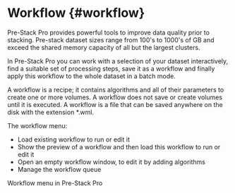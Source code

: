 # Workflow {#workflow}

Pre-Stack Pro provides powerful tools to improve data quality prior to stacking. Pre-stack dataset sizes range from 100&#039;s to 1000&#039;s of GB and exceed the shared memory capacity of all but the largest clusters.

In Pre-Stack Pro you can work with a selection of your dataset interactively, find a suitable set of processing steps, save it as a workflow and finally apply this workflow to the whole dataset in a batch mode.

A workflow is a recipe; it contains algorithms and all of their parameters to create one or more volumes. A workflow does not save or create volumes until it is executed. A workflow is a file that can be saved anywhere on the disk with the extension *.wml.

The workflow menu:

*   Load existing workflow to run or edit it
*   Show the preview of a workflow and then load this workflow to run or edit it
*   Open an empty workflow window, to edit it by adding algorithms
*   Manage the workflow queue

Workflow menu in Pre-Stack Pro